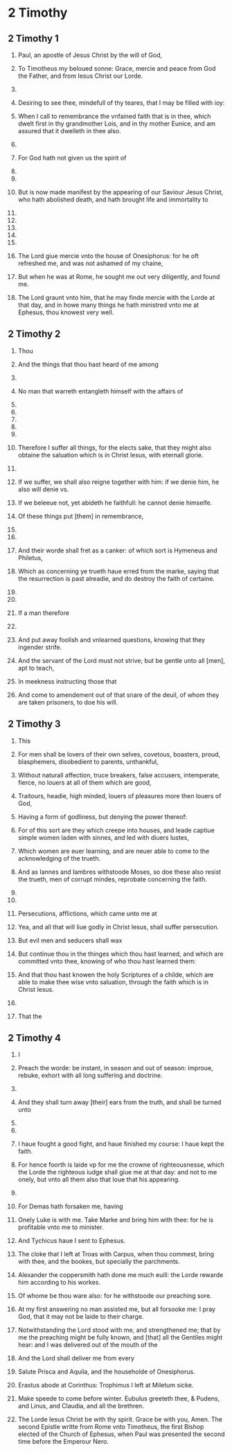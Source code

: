 # 2 Timothy

## 2 Timothy 1

1. Paul, an apostle of Jesus Christ by the will of God, 

2. To Timotheus my beloued sonne: Grace, mercie and peace from God the Father, and from Iesus Christ our Lorde.

3. 
          

4. Desiring to see thee, mindefull of thy teares, that I may be filled with ioy:

5. When I call to remembrance the vnfained faith that is in thee, which dwelt first in thy grandmother Lois, and in thy mother Eunice, and am assured that it dwelleth in thee also.

6. 
          

7. For God hath not given us the spirit of 

8. 
          

9. 
          

10. But is now made manifest by the appearing of our Saviour Jesus Christ, who hath abolished death, and hath brought life and immortality to 

11. 
          

12. 
          

13. 
          

14. 
          

15. 
          

16. The Lord giue mercie vnto the house of Onesiphorus: for he oft refreshed me, and was not ashamed of my chaine,

17. But when he was at Rome, he sought me out very diligently, and found me.

18. The Lord graunt vnto him, that he may finde mercie with the Lorde at that day, and in howe many things he hath ministred vnto me at Ephesus, thou knowest very well.

## 2 Timothy 2

1. Thou 

2. And the things that thou hast heard of me among 

3. 
          

4. No man that warreth entangleth himself with the affairs of 

5. 
          

6. 
          

7. 
          

8. 
          

9. 
          

10. Therefore I suffer all things, for the elects sake, that they might also obtaine the saluation which is in Christ Iesus, with eternall glorie.

11. 
          

12. If we suffer, we shall also reigne together with him: if we denie him, he also will denie vs.

13. If we beleeue not, yet abideth he faithfull: he cannot denie himselfe.

14. Of these things put [them] in remembrance, 

15. 
          

16. 
          

17. And their worde shall fret as a canker: of which sort is Hymeneus and Philetus,

18. Which as concerning ye trueth haue erred from the marke, saying that the resurrection is past alreadie, and do destroy the faith of certaine.

19. 
          

20. 
          

21. If a man therefore 

22. 
          

23. And put away foolish and vnlearned questions, knowing that they ingender strife.

24. And the servant of the Lord must not strive; but be gentle unto all [men], apt to teach, 

25. In meekness instructing those that 

26. And come to amendement out of that snare of the deuil, of whom they are taken prisoners, to doe his will.

## 2 Timothy 3

1. This 

2. For men shall be lovers of their own selves, covetous, boasters, proud, blasphemers, disobedient to parents, unthankful, 

3. Without naturall affection, truce breakers, false accusers, intemperate, fierce, no louers at all of them which are good,

4. Traitours, headie, high minded, louers of pleasures more then louers of God,

5. Having a form of godliness, but denying the power thereof: 

6. For of this sort are they which creepe into houses, and leade captiue simple women laden with sinnes, and led with diuers lustes,

7. Which women are euer learning, and are neuer able to come to the acknowledging of the trueth.

8. And as Iannes and Iambres withstoode Moses, so doe these also resist the trueth, men of corrupt mindes, reprobate concerning the faith.

9. 
          

10. 
          

11. Persecutions, afflictions, which came unto me at 

12. Yea, and all that will liue godly in Christ Iesus, shall suffer persecution.

13. But evil men and seducers shall wax 

14. But continue thou in the thinges which thou hast learned, and which are committed vnto thee, knowing of who thou hast learned them:

15. And that thou hast knowen the holy Scriptures of a childe, which are able to make thee wise vnto saluation, through the faith which is in Christ Iesus.

16. 
          

17. That the 

## 2 Timothy 4

1. I 

2. Preach the worde: be instant, in season and out of season: improue, rebuke, exhort with all long suffering and doctrine.

3. 
          

4. And they shall turn away [their] ears from the truth, and shall be turned unto 

5. 
          

6. 
          

7. I haue fought a good fight, and haue finished my course: I haue kept the faith.

8. For hence foorth is laide vp for me the crowne of righteousnesse, which the Lorde the righteous iudge shall giue me at that day: and not to me onely, but vnto all them also that loue that his appearing.

9. 
          

10. For Demas hath forsaken me, having 

11. Onely Luke is with me. Take Marke and bring him with thee: for he is profitable vnto me to minister.

12. And Tychicus haue I sent to Ephesus.

13. The cloke that I left at Troas with Carpus, when thou commest, bring with thee, and the bookes, but specially the parchments.

14. Alexander the coppersmith hath done me much euill: the Lorde rewarde him according to his workes.

15. Of whome be thou ware also: for he withstoode our preaching sore.

16. At my first answering no man assisted me, but all forsooke me: I pray God, that it may not be laide to their charge.

17. Notwithstanding the Lord stood with me, and strengthened me; that by me the preaching might be fully known, and [that] all the Gentiles might hear: and I was delivered out of the mouth of the 

18. And the Lord shall deliver me from every 

19. Salute Prisca and Aquila, and the householde of Onesiphorus.

20. Erastus abode at Corinthus: Trophimus I left at Miletum sicke.

21. Make speede to come before winter. Eubulus greeteth thee, & Pudens, and Linus, and Claudia, and all the brethren.

22. The Lorde Iesus Christ be with thy spirit. Grace be with you, Amen. The second Epistle writte from Rome vnto Timotheus, the first Bishop elected of the Church of Ephesus, when Paul was presented the second time before the Emperour Nero.

